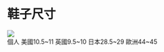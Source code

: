 # 鞋子尺寸

![](http://www.twsnap.com/photo/730/20140904200533.jpg)  
個人 美國10.5~11 英國9.5~10 日本28.5~29 歐洲44~45
